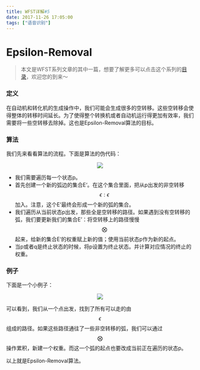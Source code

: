 ```yaml
---
title: WFST详解#5
date: 2017-11-26 17:05:00
tags: ["语音识别"]
---
```

# Epsilon-Removal

> 本文是WFST系列文章的其中一篇，想要了解更多可以点击这个系列的[目录](https://blog.harryfyodor.xyz/2017/12/10/wfst-catalogue/)，欢迎您的到来～

### 定义
在自动机和转化机的生成操作中，我们可能会生成很多的空转移。这些空转移会使得整体的转移时间延长。为了使得整个转换机或者自动机运行得更加有效率，我们需要将一些空转移去除掉。这也是Epsilon-Removal算法的目标。

### 算法
我们先来看看算法的流程。下面是算法的伪代码：

<img src="epsilon-removal.png" style="margin-left:50%;transform: translateX(-50%);">

* 我们需要遍历每一个状态p。
* 首先创建一个新的弧边的集合E‘。在这个集合里面，把从p出发的非空转移$$ \epsilon : \epsilon $$加入。注意，这个E’最终会形成一个新的弧的集合。
* 我们遍历从当前状态p出发，那些全是空转移的路径。如果遇到没有空转移的弧，我们要更新我们的集合E’：将空转移上的路径慢慢$$ \bigotimes $$起来，给新的集合E‘的权重赋上新的值；使用当前状态p作为新的起点。
* 当p或者q是终止状态的时候，将p设置为终止状态。并计算对应情况的终止的权重。

### 例子 
下面是一个小例子：

<img src="hand.png" style="margin-left:50%;transform: translateX(-50%);">

可以看到，我们从一个点出发，找到了所有可以走的由$$ \epsilon $$组成的路径。如果这些路径通往了一些非空转移的弧，我们可以通过$$ \bigotimes $$操作累积，新建一个权重。而这一个弧的起点也要改成当前正在遍历的状态p。

以上就是Epsilon-Removal算法。